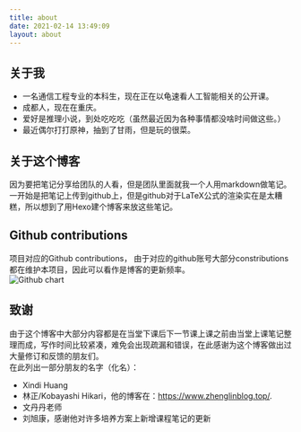 ```yaml
---
title: about
date: 2021-02-14 13:49:09
layout: about
---
```

## 关于我
- 一名通信工程专业的本科生，现在正在以龟速看人工智能相关的公开课。   
- 成都人，现在在重庆。  
- 爱好是推理小说，到处吃吃吃（虽然最近因为各种事情都没啥时间做这些。）   
- 最近偶尔打打原神，抽到了甘雨，但是玩的很菜。     
      

## 关于这个博客  
因为要把笔记分享给团队的人看，但是团队里面就我一个人用markdown做笔记。一开始是把笔记上传到github上，但是github对于LaTeX公式的渲染实在是太糟糕，所以想到了用Hexo建个博客来放这些笔记。   

## Github contributions
项目对应的Github contributions， 由于对应的github账号大部分constributions都在维护本项目，因此可以看作是博客的更新频率。  
<img src="https://ghchart.rshah.org/l61012345" alt="Github chart" />

## 致谢
由于这个博客中大部分内容都是在当堂下课后下一节课上课之前由当堂上课笔记整理而成，写作时间比较紧凑，难免会出现疏漏和错误，在此感谢为这个博客做出过大量修订和反馈的朋友们。  
在此列出一部分朋友的名字（化名）：  
- Xindi Huang  
- 林正/Kobayashi Hikari，他的博客在：https://www.zhenglinblog.top/.  
- 文丹丹老师  
- 刘旭康，感谢他对许多培养方案上新增课程笔记的更新  
